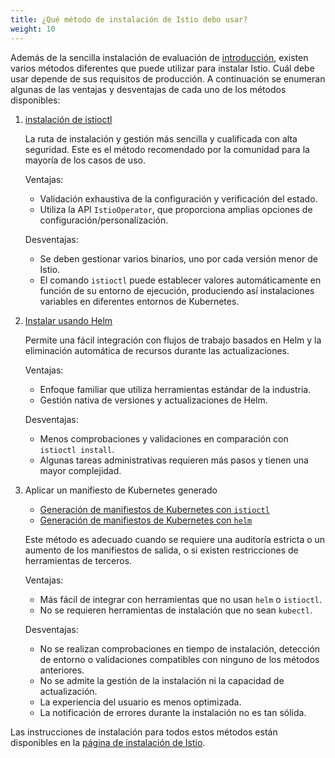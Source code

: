 ```yaml
---
title: ¿Qué método de instalación de Istio debo usar?
weight: 10
---
```


Además de la sencilla instalación de evaluación de [introducción](/es/docs/setup/getting-started), existen varios métodos diferentes
que puede utilizar para instalar Istio. Cuál debe usar depende de sus requisitos de producción.
A continuación se enumeran algunas de las ventajas y desventajas de cada uno de los métodos disponibles:

1. [instalación de istioctl](/es/docs/setup/install/istioctl/)

    La ruta de instalación y gestión más sencilla y cualificada con alta seguridad.
    Este es el método recomendado por la comunidad para la mayoría de los casos de uso.

    Ventajas:

    - Validación exhaustiva de la configuración y verificación del estado.
    - Utiliza la API `IstioOperator`, que proporciona amplias opciones de configuración/personalización.

    Desventajas:

    - Se deben gestionar varios binarios, uno por cada versión menor de Istio.
    - El comando `istioctl` puede establecer valores automáticamente en función de su entorno de ejecución,
      produciendo así instalaciones variables en diferentes entornos de Kubernetes.

1. [Instalar usando Helm](/es/docs/setup/install/helm/)

    Permite una fácil integración con flujos de trabajo basados en Helm y la eliminación automática de recursos durante las actualizaciones.

    Ventajas:

    - Enfoque familiar que utiliza herramientas estándar de la industria.
    - Gestión nativa de versiones y actualizaciones de Helm.

    Desventajas:

    - Menos comprobaciones y validaciones en comparación con `istioctl install`.
    - Algunas tareas administrativas requieren más pasos y tienen una mayor complejidad.

1. Aplicar un manifiesto de Kubernetes generado

    - [Generación de manifiestos de Kubernetes con `istioctl`](/es/docs/setup/install/istioctl/#generate-a-manifest-before-installation)
    - [Generación de manifiestos de Kubernetes con `helm`](/es/docs/setup/install/helm/#generate-a-manifest-before-installation)

    Este método es adecuado cuando se requiere una auditoría estricta o un aumento de los manifiestos de salida, o si existen restricciones de herramientas de terceros.

    Ventajas:

    - Más fácil de integrar con herramientas que no usan `helm` o `istioctl`.
    - No se requieren herramientas de instalación que no sean `kubectl`.

    Desventajas:

    - No se realizan comprobaciones en tiempo de instalación, detección de entorno o validaciones compatibles con ninguno de los métodos anteriores.
    - No se admite la gestión de la instalación ni la capacidad de actualización.
    - La experiencia del usuario es menos optimizada.
    - La notificación de errores durante la instalación no es tan sólida.

Las instrucciones de instalación para todos estos métodos están disponibles en la [página de instalación de Istio](/es/docs/setup/install).
